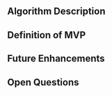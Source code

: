 <!--
Prototype Issue Template

This template is to be used to define an approach for implementing a feature. \
This feature does not need to pass testing, formatting, or type checking. \
Additional functions, psuedo code, and other WIP can be left in here. \
Other researchers should be able to follow the functionality of the feature
-->

## Algorithm Description

<!-- (What does this specific algorithm do? How is it being used?) -->

## Definition of MVP

<!-- (What are the inputs/outputs? What is a sample output?) -->

## Future Enhancements

<!-- (What enhancements need to be made? e.g. core vs nice-to-have) -->

## Open Questions

<!-- (What areas of exploration are unknown for this algorithm?) -->